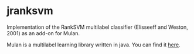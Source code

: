 # jranksvm
Implementation of the RankSVM multilabel classifier (Elisseeff and Weston, 2001) as an add-on for Mulan.

Mulan is a multilabel learning library written in java. You can find it <a href="http://mulan.sourceforge.net/">here</a>.
